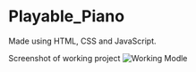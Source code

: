 # Playable_Piano

Made using HTML, CSS and JavaScript.

Screenshot of working project
![Working Modle](https://github.com/Codingmalware/Playable_Piano/assets/93531440/8c9d098b-c60d-4254-b6a0-70afaeb3837f)
